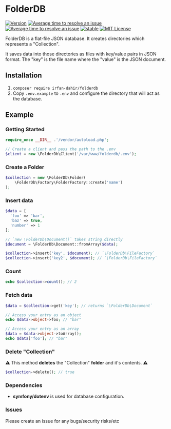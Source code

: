 # FolderDB
[![Version](https://img.shields.io/packagist/v/irfan-dahir/folderdb.svg?style=flat)](https://packagist.org/packages/irfan-dahir/folderdb) [![Average time to resolve an issue](http://isitmaintained.com/badge/resolution/irfan-dahir/folderdb.svg)](http://isitmaintained.com/project/irfan-dahir/folderdb "Average time to resolve an issue") [![Average time to resolve an issue](http://isitmaintained.com/badge/resolution/irfan-dahir/folderdb.svg)](http://isitmaintained.com/project/irfan-dahir/folderdb "Average time to resolve an issue") [![stable](https://img.shields.io/badge/PHP-^%207.1-blue.svg?style=flat)]() [![MIT License](https://img.shields.io/github/license/irfan-dahir/folderdb.svg?style=flat)](https://img.shields.io/github/license/irfan-dahir/folderdb.svg?style=flat)


FolderDB is a flat-file JSON database. It creates directories which represents a "Collection". 

It saves data into those directories as files with key/value pairs in JSON format. The "key" is the file name where the "value" is the JSON document.

## Installation
1. `composer require irfan-dahir/folderdb`
2. Copy `.env.example` to `.env` and configure the directory that will act as the database.

## Example

### Getting Started
```php
require_once __DIR__ .'/vendor/autoload.php';

// Create a client and pass the path to the .env
$client = new \FolderDb\Client('/var/www/folderdb/.env');
```


### Create a Folder
```php
$collection = new \FolderDb\Folder(
    \FolderDb\Factory\FolderFactory::create('name')
);
```

### Insert data
```php
$data = [
  'foo' => 'bar',
  'baz' => true,
  'number' => 1
];

// `new \FolderDb\Document()` takes string directly
$document = \FolderDb\Document::fromArray($data);

$collection->insert('key', $document); // `\FolderDb\FileFactory`
$collection->insert('key2', $document); // `\FolderDb\FileFactory`
```

### Count
```php
echo $collection->count(); // 2
```

### Fetch data
```php
$data = $collection->get('key'); // returns `\FolderDb\Document`

// Access your entry as an object
echo $data->object->foo; // "bar"

// Access your entry as an array
$data = $data->object->toArray();
echo $data['foo']; // "bar"
```

### Delete "Collection"
⚠️ This method **deletes** the "Collection" **folder** and it's contents. ⚠️
```php
$collection->delete(); // true
```

### Dependencies
- **symfony/dotenv** is used for database configuration.


### Issues
Please create an issue for any bugs/security risks/etc